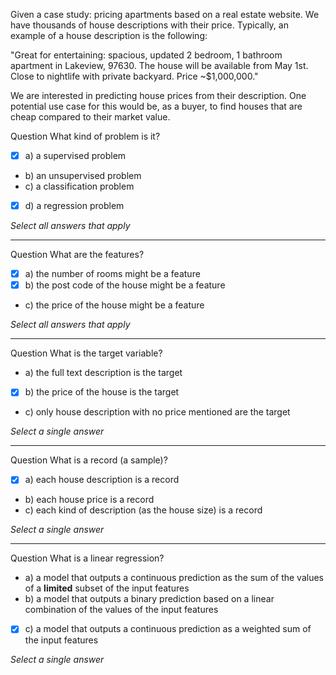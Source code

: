 Given a case study: pricing apartments based on a real estate website. We have
thousands of house descriptions with their price. Typically, an example of a
house description is the following:

"Great for entertaining: spacious, updated 2 bedroom, 1 bathroom apartment in
Lakeview, 97630. The house will be available from May 1st. Close to nightlife
with private backyard. Price ~$1,000,000."

We are interested in predicting house prices from their description. One
potential use case for this would be, as a buyer, to find houses that are cheap
compared to their market value.

Question
What kind of problem is it?

- [x] a) a supervised problem
- b) an unsupervised problem
- c) a classification problem
- [x] d) a regression problem


_Select all answers that apply_

---

Question
What are the features?

- [x] a) the number of rooms might be a feature
- [x] b) the post code of the house might be a feature
- c) the price of the house might be a feature

_Select all answers that apply_

---

Question
What is the target variable?

- a) the full text description is the target
- [x] b) the price of the house is the target
- c) only house description with no price mentioned are the target

_Select a single answer_

---

Question
What is a record (a sample)?

- [x] a) each house description is a record
- b) each house price is a record
- c) each kind of description (as the house size) is a record

_Select a single answer_

---
Question
What is a linear regression?
- a) a model that outputs a continuous prediction as the sum of the values of a
  **limited** subset of the input features
- b) a model that outputs a binary prediction based on a linear combination
  of the values of the input features
- [x] c) a model that outputs a continuous prediction as a weighted sum of the input
  features

_Select a single answer_
